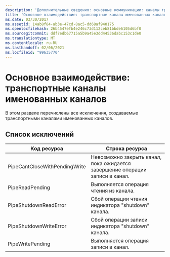 ```yaml
---
description: 'Дополнительные сведения: основные коммуникации: каналы транспорта именованных каналов'
title: 'Основное взаимодействие: транспортные каналы именованных каналов'
ms.date: 03/30/2017
ms.assetid: 14ab8f84-ab3e-47cd-8ac5-dd68af940175
ms.openlocfilehash: 26b4547efb4e246c73d112ceb81bbde6105d6bf0
ms.sourcegitcommit: ddf7edb67715a5b9a45e3dd44536dabc153c1de0
ms.translationtype: MT
ms.contentlocale: ru-RU
ms.lasthandoff: 02/06/2021
ms.locfileid: "99635770"
---
```

# <a name="core-communications-named-pipe-transport-channels"></a>Основное взаимодействие: транспортные каналы именованных каналов

В этом разделе перечислены все исключения, создаваемые транспортными каналами именованных каналов.  
  
## <a name="exception-list"></a>Список исключений  
  
|Код ресурса|Строка ресурса|  
|-------------------|---------------------|  
|PipeCantCloseWithPendingWrite|Невозможно закрыть канал, пока ожидается завершение операции записи в канал.|  
|PipeReadPending|Выполняется операция чтения из канала.|  
|PipeShutdownReadError|Сбой операции чтения индикатора "shutdown" канала.|  
|PipeShutdownWriteError|Сбой операции записи индикатора "shutdown" канала.|  
|PipeWritePending|Выполняется операция записи в канал.|
